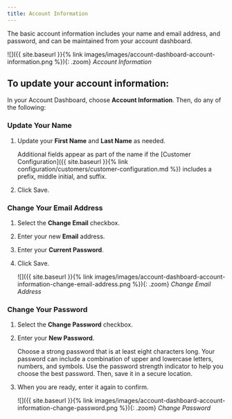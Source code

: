 ```yaml
---
title: Account Information
---
```


The basic account information includes your name and email address, and password, and can be maintained from your account dashboard.

![]({{ site.baseurl }}{% link images/images/account-dashboard-account-information.png %}){: .zoom}
_Account Information_

## To update your account information:

In your Account Dashboard, choose **Account Information**. Then, do any of the following:

### Update Your Name

1. Update your **First Name** and **Last Name** as needed.

    Additional fields appear as part of the name if the [Customer Configuration]({{ site.baseurl }}{% link configuration/customers/customer-configuration.md %}) includes a prefix, middle initial, and suffix.

1. Click <span class="btn">Save</span>.

### Change Your Email Address

1. Select the **Change Email** checkbox.

1. Enter your new **Email** address.

1. Enter your **Current Password**.

1. Click <span class="btn">Save</span>.

    ![]({{ site.baseurl }}{% link images/images/account-dashboard-account-information-change-email-address.png %}){: .zoom}
    _Change Email Address_

### Change Your Password

1. Select the **Change Password** checkbox.

1. Enter your **New Password**.

    Choose a strong password that is at least eight characters long. Your password can include a combination of upper and lowercase letters, numbers, and symbols. Use the password strength indicator to help you choose the best password. Then, save it in a secure location.

1. When you are ready, enter it again to confirm.

    ![]({{ site.baseurl }}{% link images/images/account-dashboard-account-information-change-password.png %}){: .zoom}
    _Change Password_
